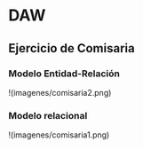 # DAW
## Ejercicio de Comisaria
### Modelo Entidad-Relación
!(imagenes/comisaria2.png)
### Modelo relacional
!(imagenes/comisaria1.png)

